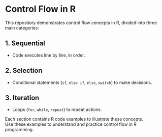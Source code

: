 # Control Flow in R

This repository demonstrates control flow concepts in R, divided into three main categories:

## 1. Sequential
- Code executes line by line, in order.

## 2. Selection
- Conditional statements (`if`, `else if`, `else`, `switch`) to make decisions.

## 3. Iteration
- Loops (`for`, `while`, `repeat`) to repeat actions.

Each section contains R code examples to illustrate these concepts.  
Use these examples to understand and practice control flow in R programming.